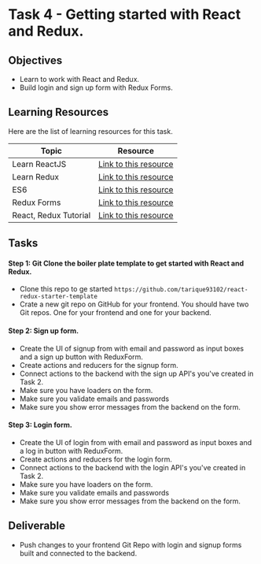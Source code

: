 # Task 4 - Getting started with React and Redux.

## Objectives

- Learn to work with React and Redux. 
- Build login and sign up form with Redux Forms. 

## Learning Resources

Here are the list of learning resources for this task. 

Topic | Resource
------------ | -------------
Learn ReactJS | [Link to this resource](https://www.youtube.com/playlist?list=PLoYCgNOIyGABj2GQSlDRjgvXtqfDxKm5b)
Learn Redux | [Link to this resource](https://www.youtube.com/playlist?list=PLoYCgNOIyGADILc3iUJzygCqC8Tt3bRXt)
ES6 | [Link to this resource](https://www.youtube.com/playlist?list=PLoYCgNOIyGACDQLaThEEKBAlgs4OIUGif)
Redux Forms | [Link to this resource](https://www.youtube.com/watch?v=ey7H8h4ERHg)
React, Redux Tutorial | [Link to this resource](https://medium.com/@notrab/getting-started-with-create-react-app-redux-react-router-redux-thunk-d6a19259f71f)


## Tasks

#### Step 1: Git Clone the boiler plate template to get started with React and Redux.

- Clone this repo to ge started `https://github.com/tarique93102/react-redux-starter-template`
- Crate a new git repo on GitHub for your frontend. You should have two Git repos. One for your frontend and one for your backend. 

#### Step 2: Sign up form. 

- Create the UI of signup from with email and password as input boxes and a sign up button with ReduxForm.
- Create actions and reducers for the signup form. 
- Connect actions to the backend with the sign up API's you've created in Task 2. 
- Make sure you have loaders on the form. 
- Make sure you validate emails and passwords
- Make sure you show error messages from the backend on the form. 
 
#### Step 3: Login form. 

- Create the UI of login from with email and password as input boxes and a log in button with ReduxForm.
- Create actions and reducers for the login form. 
- Connect actions to the backend with the login API's you've created in Task 2. 
- Make sure you have loaders on the form. 
- Make sure you validate emails and passwords
- Make sure you show error messages from the backend on the form. 

## Deliverable

- Push changes to your frontend Git Repo with login and signup forms built and connected to the backend. 


